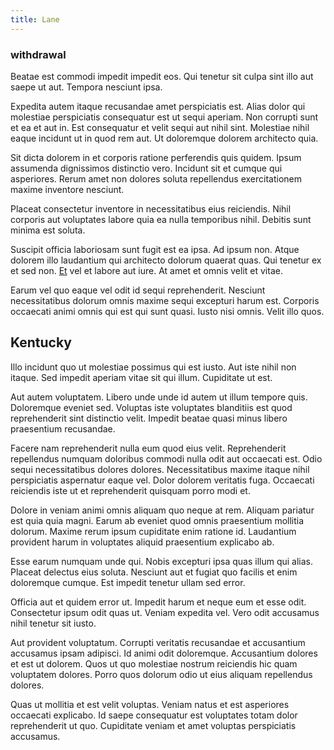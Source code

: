 ```yaml
---
title: Lane
---
```


### withdrawal

Beatae est commodi impedit impedit eos. Qui tenetur sit culpa sint illo aut saepe ut aut. Tempora nesciunt ipsa.

Expedita autem itaque recusandae amet perspiciatis est. Alias dolor qui molestiae perspiciatis consequatur est ut sequi aperiam. Non corrupti sunt et ea et aut in. Est consequatur et velit sequi aut nihil sint. Molestiae nihil eaque incidunt ut in quod rem aut. Ut doloremque dolorem architecto quia.

Sit dicta dolorem in et corporis ratione perferendis quis quidem. Ipsum assumenda dignissimos distinctio vero. Incidunt sit et cumque qui asperiores. Rerum amet non dolores soluta repellendus exercitationem maxime inventore nesciunt.

Placeat consectetur inventore in necessitatibus eius reiciendis. Nihil corporis aut voluptates labore quia ea nulla temporibus nihil. Debitis sunt minima est soluta.

Suscipit officia laboriosam sunt fugit est ea ipsa. Ad ipsum non. Atque dolorem illo laudantium qui architecto dolorum quaerat quas. Qui tenetur ex et sed non. [Et](/dolore/odio/dignissimos/nemo/tools_&_music.md) vel et labore aut iure. At amet et omnis velit et vitae.

Earum vel quo eaque vel odit id sequi reprehenderit. Nesciunt necessitatibus dolorum omnis maxime sequi excepturi harum est. Corporis occaecati animi omnis qui est qui sunt quasi. Iusto nisi omnis. Velit illo quos.

## Kentucky

Illo incidunt quo ut molestiae possimus qui est iusto. Aut iste nihil non itaque. Sed impedit aperiam vitae sit qui illum. Cupiditate ut est.

Aut autem voluptatem. Libero unde unde id autem ut illum tempore quis. Doloremque eveniet sed. Voluptas iste voluptates blanditiis est quod reprehenderit sint distinctio velit. Impedit beatae quasi minus libero praesentium recusandae.

Facere nam reprehenderit nulla eum quod eius velit. Reprehenderit repellendus numquam doloribus commodi nulla odit aut occaecati est. Odio sequi necessitatibus dolores dolores. Necessitatibus maxime itaque nihil perspiciatis aspernatur eaque vel. Dolor dolorem veritatis fuga. Occaecati reiciendis iste ut et reprehenderit quisquam porro modi et.

Dolore in veniam animi omnis aliquam quo neque at rem. Aliquam pariatur est quia quia magni. Earum ab eveniet quod omnis praesentium mollitia dolorum. Maxime rerum ipsum cupiditate enim ratione id. Laudantium provident harum in voluptates aliquid praesentium explicabo ab.

Esse earum numquam unde qui. Nobis excepturi ipsa quas illum qui alias. Placeat delectus eius soluta. Nesciunt aut et fugiat quo facilis et enim doloremque cumque. Est impedit tenetur ullam sed error.

Officia aut et quidem error ut. Impedit harum et neque eum et esse odit. Consectetur ipsum odit quas ut. Veniam expedita vel. Vero odit accusamus nihil tenetur sit iusto.

Aut provident voluptatum. Corrupti veritatis recusandae et accusantium accusamus ipsam adipisci. Id animi odit doloremque. Accusantium dolores et est ut dolorem. Quos ut quo molestiae nostrum reiciendis hic quam voluptatem dolores. Porro quos dolorum odio ut eius aliquam repellendus dolores.

Quas ut mollitia et est velit voluptas. Veniam natus et est asperiores occaecati explicabo. Id saepe consequatur est voluptates totam dolor reprehenderit ut quo. Cupiditate veniam et amet voluptas perspiciatis accusamus.
